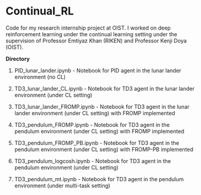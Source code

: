 # Continual_RL
Code for my research internship project at OIST. I worked on deep reinforcement learning under the continual learning setting under the supervision of Professor Emtiyaz Khan (RIKEN) and Professor Kenji Doya (OIST).

**Directory** 

1. PID_lunar_lander.ipynb - Notebook for PID agent in the lunar lander environment (no CL) 

2. TD3_lunar_lander_CL.ipynb - Notebook for TD3 agent in the lunar lander environment (under CL setting) 

3. TD3_lunar_lander_FROMP.ipynb - Notebook for TD3 agent in the lunar lander environment (under CL setting) with FROMP implemented 

4. TD3_pendulum_FROMP.ipynb - Notebook for TD3 agent in the pendulum environment (under CL setting) with FROMP implemented 

5. TD3_pendulum_FROMP_PB.ipynb - Notebook for TD3 agent in the pendulum environment (under CL setting) with FROMP-PB implemented 

6. TD3_pendulum_logcosh.ipynb - Notebook for TD3 agent in the pendulum environment (under CL setting) 

7. TD3_pendulum_mt.ipynb - Notebook for TD3 agent in the pendulum environment (under multi-task setting) 
